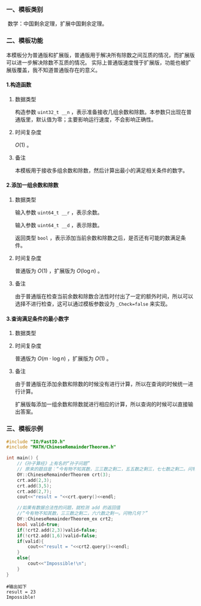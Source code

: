 ### 一、模板类别

​	数学：中国剩余定理，扩展中国剩余定理。

### 二、模板功能

   本模板分为普通版和扩展版，普通版用于解决所有除数之间互质的情况，而扩展版可以进一步解决除数不互质的情况。
   实际上普通版速度慢于扩展版，功能也被扩展版覆盖，我不知道普通版存在的意义。

#### 1.构造函数

1. 数据类型

   构造参数 `uint32_t __n` ，表示准备接收几组余数和除数。本参数只出现在普通版里，默认值为零；主要影响运行速度，不会影响正确性。

2. 时间复杂度

   $O(1)$ 。

3. 备注

   本模板用于接收多组余数和除数，然后计算出最小的满足相关条件的数字。

#### 2.添加一组余数和除数

1. 数据类型

   输入参数 `uint64_t __r` ，表示余数。

   输入参数 `uint64_t __d` ，表示除数。

   返回类型 `bool` ，表示添加当前余数和除数之后，是否还有可能的数满足条件。

2. 时间复杂度

   普通版为 $O(1)$ ，扩展版为 $O(\log n)$ 。

3. 备注

   由于普通版在检查当前余数和除数合法性时付出了一定的额外时间，所以可以选择不进行检查，这可以通过模板参数设为 `_Check=false` 来实现。

#### 3.查询满足条件的最小数字

1. 数据类型

2. 时间复杂度

   普通版为 $O(m\cdot \log n)$ ，扩展版为 $O(1)$ 。

3. 备注

   由于普通版在添加余数和除数的时候没有进行计算，所以在查询的时候统一进行计算。

   扩展版每添加一组余数和除数就进行相应的计算，所以查询的时候可以直接输出答案。


### 三、模板示例

```c++
#include "IO/FastIO.h"
#include "MATH/ChineseRemainderTheorem.h"

int main() {
    //《孙子算经》上有名的“孙子问题”
    // 原来的题目是：“今有物不知其数，三三数之剩二，五五数之剩三，七七数之剩二。问物几何？”
    OY::ChineseRemainderTheorem crt(3);
    crt.add(2,3);
    crt.add(3,5);
    crt.add(2,7);
    cout<<"result = "<<crt.query()<<endl;

    //如果有数据合法性的问题，就检测 add 的返回值
    //“今有物不知其数，三三数之剩二，六六数之剩一。问物几何？”
    OY::ChineseRemainderTheorem_ex crt2;
    bool valid=true;
    if(!crt2.add(2,3))valid=false;
    if(!crt2.add(1,6))valid=false;
    if(valid){
        cout<<"result = "<<crt2.query()<<endl;
    }
    else{
        cout<<"Impossible!\n";
    }
}
```

```
#输出如下
result = 23
Impossible!

```

